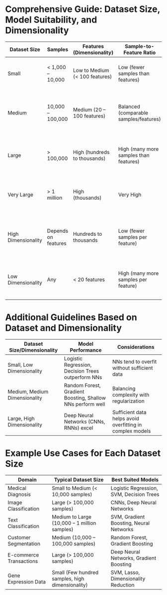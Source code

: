 # Comprehensive Guide: Dataset Size, Model Suitability, and Dimensionality

<table class="table table-hover">
    <thead>
        <tr>
            <th>Dataset Size</th>
            <th>Samples</th>
            <th>Features (Dimensionality)</th>
            <th>Sample-to-Feature Ratio</th>
            <th>Best Suited Models</th>
            <th>Challenges</th>
            <th>Typical Use Cases</th>
        </tr>
    </thead>
    <tbody>
        <tr>
            <td>Small</td>
            <td>&lt; 1,000 – 10,000</td>
            <td>Low to Medium (&lt; 100 features)</td>
            <td>Low (fewer samples than features)</td>
            <td>Logistic/Linear Regression, SVM, Decision Trees</td>
            <td>High risk of overfitting, insufficient data for NNs</td>
            <td>Medical diagnosis, small studies, early-stage experiments</td>
        </tr>
        <tr>
            <td>Medium</td>
            <td>10,000 – 100,000</td>
            <td>Medium (20 – 100 features)</td>
            <td>Balanced (comparable samples/features)</td>
            <td>Random Forest, Gradient Boosting, Shallow Neural Networks</td>
            <td>Requires careful tuning, regularization, feature engineering</td>
            <td>Fraud detection, customer segmentation, basic classification</td>
        </tr>
        <tr>
            <td>Large</td>
            <td>&gt; 100,000</td>
            <td>High (hundreds to thousands)</td>
            <td>High (many more samples than features)</td>
            <td>Deep Neural Networks (DNNs), CNNs, RNNs, Gradient Boosting</td>
            <td>Easier generalization, more robust models possible</td>
            <td>Image classification, large-scale e-commerce, social media</td>
        </tr>
        <tr>
            <td>Very Large</td>
            <td>&gt; 1 million</td>
            <td>High (thousands)</td>
            <td>Very High</td>
            <td>Complex Deep Learning models (e.g., advanced CNNs, RNNs)</td>
            <td>Needs significant computational resources</td>
            <td>Massive-scale image recognition, speech, recommendation systems</td>
        </tr>
        <tr>
            <td>High Dimensionality</td>
            <td>Depends on features</td>
            <td>Hundreds to thousands</td>
            <td>Low (fewer samples per feature)</td>
            <td>SVM with kernels, Lasso, ElasticNet, PCA for dimensionality reduction</td>
            <td>Curse of dimensionality, need for feature selection or reduction</td>
            <td>Text classification, gene expression, document classification</td>
        </tr>
        <tr>
            <td>Low Dimensionality</td>
            <td>Any</td>
            <td>&lt; 20 features</td>
            <td>High (many more samples per feature)</td>
            <td>Logistic Regression, Decision Trees, Random Forest</td>
            <td>Simple models may suffice</td>
            <td>Structured data, basic business analytics</td>
        </tr>
    </tbody>
</table>

# Additional Guidelines Based on Dataset and Dimensionality

<table class="table table-hover">
    <thead>
        <tr>
            <th>Dataset Size/Dimensionality</th>
            <th>Model Performance</th>
            <th>Considerations</th>
        </tr>
    </thead>
    <tbody>
        <tr>
            <td>Small, Low Dimensionality</td>
            <td>Logistic Regression, Decision Trees outperform NNs</td>
            <td>NNs tend to overfit without sufficient data</td>
        </tr>
        <tr>
            <td>Medium, Medium Dimensionality</td>
            <td>Random Forest, Gradient Boosting, Shallow NNs perform well</td>
            <td>Balancing complexity with regularization</td>
        </tr>
        <tr>
            <td>Large, High Dimensionality</td>
            <td>Deep Neural Networks (CNNs, RNNs) excel</td>
            <td>Sufficient data helps avoid overfitting in complex models</td>
        </tr>
    </tbody>
</table>

# Example Use Cases for Each Dataset Size

<table class="table table-hover">
    <thead>
        <tr>
            <th>Domain</th>
            <th>Typical Dataset Size</th>
            <th>Best Suited Models</th>
        </tr>
    </thead>
    <tbody>
        <tr>
            <td>Medical Diagnosis</td>
            <td>Small to Medium (&lt; 10,000 samples)</td>
            <td>Logistic Regression, SVM, Decision Trees</td>
        </tr>
        <tr>
            <td>Image Classification</td>
            <td>Large (&gt; 100,000 samples)</td>
            <td>CNNs, Deep Neural Networks</td>
        </tr>
        <tr>
            <td>Text Classification</td>
            <td>Medium to Large (10,000 – 1 million samples)</td>
            <td>SVM, Gradient Boosting, Neural Networks</td>
        </tr>
        <tr>
            <td>Customer Segmentation</td>
            <td>Medium (10,000 – 100,000 samples)</td>
            <td>Random Forest, Gradient Boosting</td>
        </tr>
        <tr>
            <td>E-commerce Transactions</td>
            <td>Large (&gt; 100,000 samples)</td>
            <td>Deep Neural Networks, Gradient Boosting</td>
        </tr>
        <tr>
            <td>Gene Expression Data</td>
            <td>Small (Few hundred samples, high dimensionality)</td>
            <td>SVM, Lasso, Dimensionality Reduction</td>
        </tr>
    </tbody>
</table>